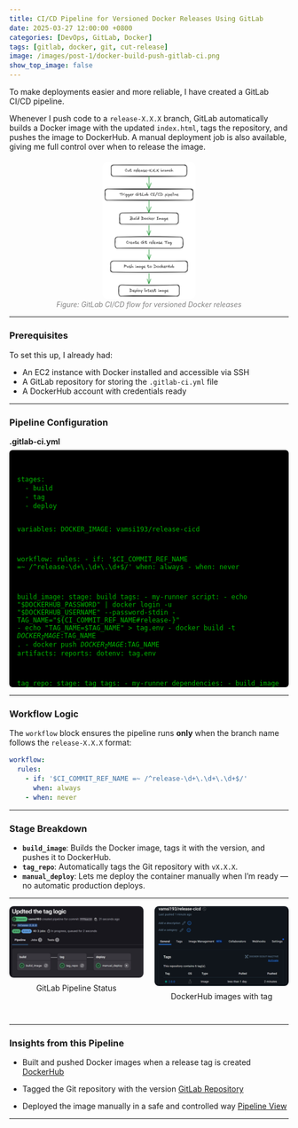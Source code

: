```yaml
---
title: CI/CD Pipeline for Versioned Docker Releases Using GitLab
date: 2025-03-27 12:00:00 +0800
categories: [DevOps, GitLab, Docker]
tags: [gitlab, docker, git, cut-release]
image: /images/post-1/docker-build-push-gitlab-ci.png
show_top_image: false
---
```


To make deployments easier and more reliable, I have created a GitLab CI/CD pipeline.

Whenever I push code to a `release-X.X.X` branch, GitLab automatically builds a Docker image with the updated `index.html`, tags the repository, and pushes the image to DockerHub. A manual deployment job is also available, giving me full control over when to release the image.

<div style="display: flex; justify-content: center; margin: 20px 0;">
  <div style="flex: 1;"></div>
  <div style="flex: 1; display: flex; flex-direction: column; align-items: center;">
    <a href="/images/post-1/flow-chart.png" class="popup img-link shimmer">
      <img src="/images/post-1/flow-chart.png" alt="GitLab CI/CD flow for Docker releases"
           style="width: 100%; max-width: 500px; border-radius: 8px;" loading="lazy" />
    </a>
  </div>
  <div style="flex: 1;"></div>
</div>

<div style="text-align: center; font-size: 0.9em; color: gray; margin-top: -20px;">
  <em>Figure: GitLab CI/CD flow for versioned Docker releases</em>
</div>

---

### Prerequisites

To set this up, I already had:

- An EC2 instance with Docker installed and accessible via SSH  
- A GitLab repository for storing the `.gitlab-ci.yml` file  
- A DockerHub account with credentials ready  

---

### Pipeline Configuration

<p style="margin-bottom: 0.5em; font-weight: bold;">.gitlab-ci.yml</p>

<div style="max-height: 400px; overflow-y: auto; background: #000000; color: #00B200; padding: 1em; border-radius: 6px; font-size: 14px;">
<pre><code class="language-yaml">
stages:
  - build
  - tag
  - deploy

variables:
  DOCKER_IMAGE: vamsi193/release-cicd

workflow:
  rules:
    - if: '$CI_COMMIT_REF_NAME =~ /^release-\d+\.\d+\.\d+$/'
      when: always
    - when: never

build_image:
  stage: build
  tags:
    - my-runner
  script:
    - echo "$DOCKERHUB_PASSWORD" | docker login -u "$DOCKERHUB_USERNAME" --password-stdin
    - TAG_NAME="${CI_COMMIT_REF_NAME#release-}"
    - echo "TAG_NAME=$TAG_NAME" > tag.env
    - docker build -t $DOCKER_IMAGE:$TAG_NAME .
    - docker push $DOCKER_IMAGE:$TAG_NAME
  artifacts:
    reports:
      dotenv: tag.env

tag_repo:
  stage: tag
  tags:
    - my-runner
  dependencies:
    - build_image
  script:
    - git tag v$TAG_NAME
    - git push https://oauth2:${CI_GITLAB_PAT}@gitlab.com/vamsi193/release-cicd.git v$TAG_NAME

manual_deploy:
  stage: deploy
  tags:
    - my-runner
  script:
    - echo "Stopping existing container if it exists..."
    - docker stop release-app || true
    - docker rm release-app || true
    - docker run -d --name release-app -p 80:80 $DOCKER_IMAGE:$TAG_NAME
  when: manual
</code></pre>
</div>

---

### Workflow Logic

The `workflow` block ensures the pipeline runs **only** when the branch name follows the `release-X.X.X` format:

```yaml
workflow:
  rules:
    - if: '$CI_COMMIT_REF_NAME =~ /^release-\d+\.\d+\.\d+$/'
      when: always
    - when: never
```

---

### Stage Breakdown

- **`build_image`**: Builds the Docker image, tags it with the version, and pushes it to DockerHub.  
- **`tag_repo`**: Automatically tags the Git repository with `vX.X.X`.  
- **`manual_deploy`**: Lets me deploy the container manually when I’m ready — no automatic production deploys.  

---

<div style="display: flex; gap: 20px; justify-content: center; flex-wrap: wrap; margin-bottom: 2em;">
  <div style="flex: 1; display: flex; flex-direction: column; align-items: center;">
    <a href="/images/post-1/gitlab-image.png" class="popup img-link shimmer">
      <img src="/images/post-1/gitlab-image.png" alt="GitLab Pipeline"
           style="width: 100%; max-width: 400px; border-radius: 8px;" loading="lazy" />
    </a>
    <p style="margin-top: 0.5em; font-size: 14px;">GitLab Pipeline Status</p>
  </div>

  <div style="flex: 1; display: flex; flex-direction: column; align-items: center;">
    <a href="/images/post-1/dockerhub.png" class="popup img-link shimmer">
      <img src="/images/post-1/dockerhub.png" alt="DockerHub Tag"
           style="width: 100%; max-width: 400px; border-radius: 8px;" loading="lazy" />
    </a>
    <p style="margin-top: 0.5em; font-size: 14px;">DockerHub images with tag</p>
  </div>
</div>

---

### Insights from this Pipeline

- Built and pushed Docker images when a release tag is created  [DockerHub](https://hub.docker.com/r/vamsi193/release-cicd/tags)

- Tagged the Git repository with the version [GitLab Repository](https://gitlab.com/vamsi193/release-cicd)

- Deployed the image manually in a safe and controlled way [Pipeline View](https://gitlab.com/vamsi193/release-cicd/-/pipelines/1895260863)

---
